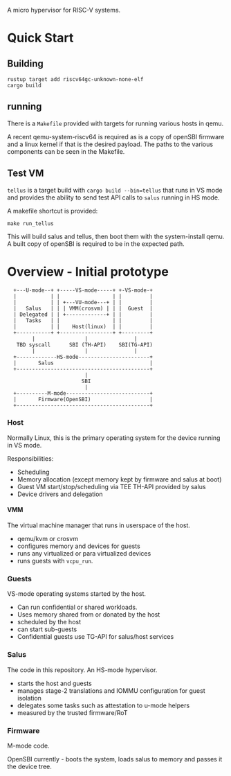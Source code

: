 A micro hypervisor for RISC-V systems.

# Quick Start

## Building

```
rustup target add riscv64gc-unknown-none-elf
cargo build
```

## running

There is a `Makefile` provided with targets for running various hosts in qemu.

A recent qemu-system-riscv64 is required as is a copy of openSBI firmware and a
linux kernel if that is the desired payload. The paths to the various
components can be seen in the Makefile.

## Test VM

`tellus` is a target build with `cargo build --bin=tellus` that runs in VS mode
and provides the ability to send test API calls to `salus` running in HS mode.

A makefile shortcut is provided:

`make run_tellus`

This will build salus and tellus, then boot them with the system-install qemu.
A built copy of openSBI is required to be in the expected path.

# Overview - Initial prototype

```
  +---U-mode--+ +-----VS-mode-----+ +-VS-mode-+
  |           | |                 | |         |
  |           | | +---VU-mode---+ | |         |
  |   Salus   | | | VMM(crosvm) | | |  Guest  |
  | Delegated | | +-------------+ | |         |
  |   Tasks   | |                 | |         |
  |           | |    Host(linux)  | |         |
  +-----------+ +-----------------+ +---------+
        |                |               |
   TBD syscall      SBI (TH-API)    SBI(TG-API)
        |                |               |
  +-------------HS-mode-----------------------+
  |       Salus                               |
  +-------------------------------------------+
                         |
                        SBI
                         |
  +----------M-mode---------------------------+
  |       Firmware(OpenSBI)                   |
  +-------------------------------------------+
```

### Host

Normally Linux, this is the primary operating system for the device running in
VS mode.

Responsibilities:
- Scheduling
- Memory allocation (except memory kept by firmware and salus at boot)
- Guest VM start/stop/scheduling via TEE TH-API provided by salus
- Device drivers and delegation

#### VMM

The virtual machine manager that runs in userspace of the host.

- qemu/kvm or crosvm
- configures memory and devices for guests
- runs any virtualized or para virtualized devices
- runs guests with `vcpu_run`.

### Guests

VS-mode operating systems started by the host.

- Can run confidential or shared workloads.
- Uses memory shared from or donated by the host
- scheduled by the host
- can start sub-guests
- Confidential guests use TG-API for salus/host services

### Salus

The code in this repository. An HS-mode hypervisor.

- starts the host and guests
- manages stage-2 translations and IOMMU configuration for guest isolation
- delegates some tasks such as attestation to u-mode helpers
- measured by the trusted firmware/RoT 

### Firmware

M-mode code.

OpenSBI currently - boots the system, loads salus to memory and passes it the
device tree.

